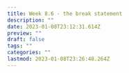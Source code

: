 ```yaml
---
title: Week 8.6 - the break statement
description: ""
date: 2023-01-08T23:12:31.614Z
preview: ""
draft: false
tags: ""
categories: ""
lastmod: 2023-01-08T23:26:48.264Z
---
```

